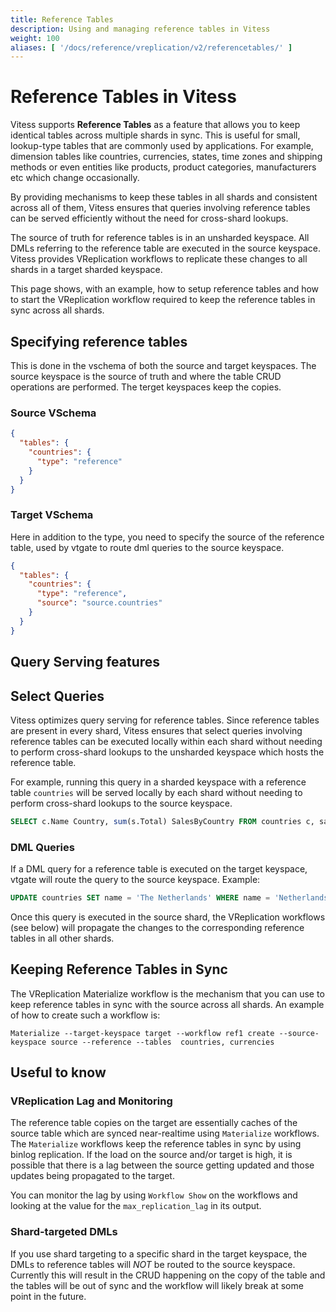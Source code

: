 ```yaml
---
title: Reference Tables
description: Using and managing reference tables in Vitess
weight: 100
aliases: [ '/docs/reference/vreplication/v2/referencetables/' ]
---
```


# Reference Tables in Vitess

Vitess supports **Reference Tables** as a feature that allows you to keep identical tables across multiple shards in
sync. This is useful for small, lookup-type tables that are commonly used by applications. For example, dimension
tables like countries, currencies, states, time zones and shipping methods or even entities like products, product
categories, manufacturers etc which change occasionally.

By providing mechanisms to keep these tables in all shards and consistent across all of them, Vitess ensures that 
queries involving reference tables can be served efficiently without the need for cross-shard lookups.

The source of truth for reference tables is in an unsharded keyspace. All DMLs referring to the reference table are
executed in the source keyspace. Vitess provides VReplication workflows to replicate these changes to all shards in
a target sharded keyspace.

This page shows, with an example, how to setup reference tables and how to start the VReplication workflow
required to keep the reference tables in sync across all shards.

## Specifying reference tables

This is done in the vschema of both the source and target keyspaces. The source keyspace is the source of truth
and where the table CRUD operations are performed. The terget keyspaces keep the copies.

### Source VSchema 

```json
{
  "tables": {
    "countries": {
      "type": "reference"
    }
  }
}
```

### Target VSchema

Here in addition to the type, you need to specify the source of the reference table, used by vtgate to
route dml queries to the source keyspace.

```json
{
  "tables": {
    "countries": {
      "type": "reference",
      "source": "source.countries"
    }
  }
}
```

## Query Serving features

## Select Queries

Vitess optimizes query serving for reference tables. Since reference tables are present in every shard, Vitess ensures
that select queries involving reference tables can be executed locally within each shard without needing to perform 
cross-shard lookups to the unsharded keyspace which hosts the reference table.

For example, running this query in a sharded keyspace with a reference table `countries` will be served locally by each
shard without needing to perform cross-shard lookups to the source keyspace.

```sql
SELECT c.Name Country, sum(s.Total) SalesByCountry FROM countries c, sales s WHERE s.country_id = c.id GROUP BY c.Name;
```

### DML Queries

If a DML query for a reference table is executed on the target keyspace, vtgate will route the query to the source
keyspace. Example:

```sql
UPDATE countries SET name = 'The Netherlands' WHERE name = 'Netherlands'
```

Once this query is executed in the source shard, the VReplication workflows (see below) will propagate the changes to
the corresponding reference tables in all other shards.

## Keeping Reference Tables in Sync

The VReplication Materialize workflow is the mechanism that you can use to keep reference tables in sync
with the source across all shards. An example of how to create such a workflow is:

`Materialize --target-keyspace target --workflow ref1 create --source-keyspace source --reference --tables 
countries, currencies`

## Useful to know

### VReplication Lag and Monitoring

The reference table copies on the target are essentially caches of the source table which are synced near-realtime
using `Materialize` workflows. The `Materialize` workflows keep the reference tables in sync by using binlog
replication. If the load on the source and/or target is high, it is possible that there is a lag between the source
getting updated and those updates being propagated to the target.

You can monitor the lag by using `Workflow Show` on the workflows and looking at the value for the
`max_replication_lag` in its output.

### Shard-targeted DMLs

If you use shard targeting to a specific shard in the target keyspace, the DMLs to reference tables will *NOT* be
routed to the source keyspace. Currently this will result in the CRUD happening on the copy of the table and the
tables will be out of sync and the workflow will likely break at some point in the future.





